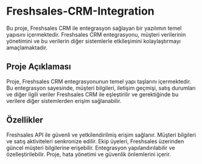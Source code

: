 # Freshsales-CRM-Integration
Bu proje, Freshsales CRM ile entegrasyon sağlayan bir yazılımın temel yapısını içermektedir. Freshsales CRM entegrasyonu, müşteri verilerinin yönetimini ve bu verilerin diğer sistemlerle etkileşimini kolaylaştırmayı amaçlamaktadır.

## Proje Açıklaması
Proje, Freshsales CRM entegrasyonunun temel yapı taşlarını içermektedir. Bu entegrasyon sayesinde, müşteri bilgileri, iletişim geçmişi, satış durumları ve diğer ilgili veriler Freshsales CRM ile eşleştirilir ve gerektiğinde bu verilere diğer sistemlerden erişim sağlanabilir.

## Özellikler
Freshsales API ile güvenli ve yetkilendirilmiş erişim sağlanır.
Müşteri bilgileri ve satış aktiviteleri senkronize edilir.
Ekip üyeleri, Freshsales üzerinden güncel müşteri bilgilerine erişebilir.
Entegrasyon yapılandırılabilir ve özelleştirilebilir.
Proje, hata yönetimi ve güvenlik önlemlerini içerir.
